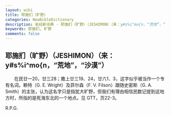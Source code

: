 ```yaml
---
layout: wiki
title: 耶施扪（旷野）
categories: NewBibleDictionary
description: 圣经新词典 - 耶施扪（旷野）（JESHIMON）（来：y#s%i^mo{n，“荒地”，“沙漠”）
keywords: 耶施扪, 旷野
comments: false
---
```


## 耶施扪（旷野）（JESHIMON）（来：y#s%i^mo{n，“荒地”，“沙漠”）

　　在民廿一20，廿三28；撒上廿三19、24，廿六1、3，这字似乎被当作一个专有名词。赖特（G. E. Wright）及菲尔森（F. V. Filson）跟随史密斯（G. A. Smith）的主张，认为这名字只是指犹大旷野，但我们有理由相信民数记提到这地方时，所指的是死海东北的一个地点。见 GTT，页22-3。

R.P.G.









